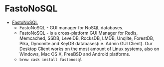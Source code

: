 # FastoNoSQL
- [FastoNoSQL](https://www.fastonosql.com/)
  -  FastoNoSQL - GUI manager for NoSQL databases.
  - FastoNoSQL - is a cross-platform GUI Manager for Redis, Memcached, SSDB, LevelDB, RocksDB, LMDB, Unqlite, ForestDB, Pika, Dynomite and KeyDB databases(i.e. Admin GUI Client). Our Desktop Client works on the most amount of Linux systems, also on Windows, Mac OS X, FreeBSD and Android platforms.
  - `brew cask install fastonosql`
